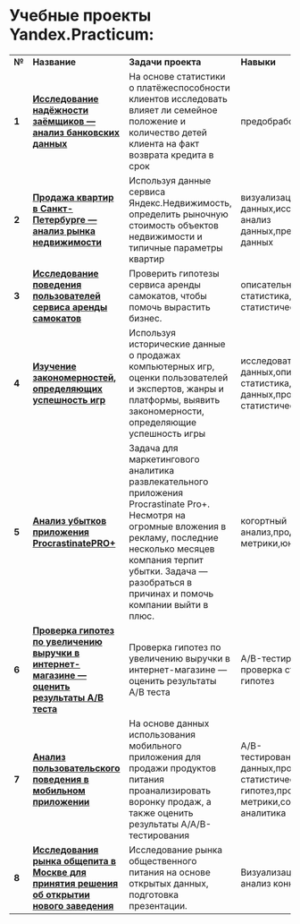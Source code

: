 # Учебные проекты Yandex.Practicum:
<table>
  
<tr>
<td><b>№</b></td>
<td><b>Название</b></td>
<td><b>Задачи проекта</b></td>
<td><b>Навыки</b></td>
<td><b>Используемые библиотеки</b></td>
</tr>
  
<tr>
<td><b>1</b></td>
<td><a href="https://github.com/Krdkrddm/Portfolio/blob/main/Учебные%20проекты/1.%20Исследование%20надежности%20заемщиков.ipynb" target="_blank"><b>Исследование надёжности заёмщиков — анализ банковских данных</b>
<td>На основе статистики о платёжеспособности клиентов исследовать влияет ли семейное положение и количество детей клиента на факт возврата кредита в срок</td>
<td>предобработка данных</td>
<td> <b>-</b></td>
</tr>

<tr>
<td><b>2</b></td>
<td><a href="https://github.com/Krdkrddm/Portfolio/blob/main/Учебные%20проекты/2.%20Исследование%20объявлений%20о%20продаже%20квартир.ipynb" target="_blank"><b>Продажа квартир в Санкт-Петербурге — анализ рынка недвижимости</b>
<td>Используя данные сервиса Яндекс.Недвижимость, определить рыночную стоимость объектов недвижимости и типичные параметры квартир</td>
<td>визуализация данных,исследовательский анализ данных,предобработка данных</td>
<td><b>pandas</b>, <b>matplotlib</b>,<b>seaborn</b></td>
</tr>

<tr>
<td><b>3</b></td>
<td><a href="https://github.com/Krdkrddm/Portfolio/blob/main/Учебные%20проекты/3.%20Анализ%20сервиса%20аренды%20самокатов.ipynb" target="_blank"><b>Исследование поведения пользователей сервиса аренды самокатов</b>
<td>Проверить гипотезы сервиса аренды самокатов, чтобы помочь вырастить бизнес.</td>
<td>описательная статистика,проверка статистических гипотез</td>
<td><b>pandas</b>, <b>matplotlib</b>,<b>seaborn</b>,<b>numpy</b>,<b>scipy</b>,<b>math</b></td>
</tr>

<tr>
<td><b>4</b></td>
<td><a href="https://github.com/Krdkrddm/Portfolio/blob/main/Учебные%20проекты/4.%20Анализ%20и%20предсказание%20продаж%20по%20компьютерным%20играм.ipynb" target="_blank"><b>Изучение закономерностей, определяющих успешность игр</b>
<td>Используя исторические данные о продажах компьютерных игр, оценки пользователей и экспертов, жанры и платформы, выявить закономерности, определяющие успешность игры </td>
<td>исследовательский анализ данных,описательная статистика,предобработка данных,проверка статистических гипотез</td>
<td><b>pandas</b>, <b>matplotlib</b>,<b>seaborn</b>,<b>numpy</b>,<b>scipy</b>,<b>math,<b>plotly.graph_objs</b></td>
</tr>

<tr>
<td><b>5</b></td>
<td><a href="https://github.com/Krdkrddm/Portfolio/blob/main/Учебные%20проекты/5.%20Маркетинговое%20исследование(Анализ%20бизнесс-показателей).ipynb" target="_blank"><b>Анализ убытков приложения ProcrastinatePRO+</b>
<td>Задача для маркетингового аналитика развлекательного приложения Procrastinate Pro+. Несмотря на огромные вложения в рекламу, последние несколько месяцев компания терпит убытки. Задача — разобраться в причинах и помочь компании выйти в плюс.</td>
<td>когортный анализ,продуктовые метрики,юнит-экономика</td>
<td><b>pandas</b>, <b>matplotlib</b>,<b>seaborn</b>,<b>numpy</b>,<b>scipy</b>,<b>math</b></td>
</tr>

<tr>
<td><b>6</b></td>
<td><a href="https://github.com/Krdkrddm/Portfolio/blob/main/Учебные%20проекты/6.%20AB%20тестирование.ipynb" target="_blank"><b>Проверка гипотез по увеличению выручки в интернет-магазине —
оценить результаты A/B теста</b>
<td>Проверка гипотез по увеличению выручки в интернет-магазине —
оценить результаты A/B теста</td>
<td>A/B-тестирование, проверка статистических гипотез</td>
<td><b>pandas</b>, <b>matplotlib</b>,<b>seaborn</b>,<b>numpy</b>,<b>scipy</b>,<b>math</b></td>
</tr>

<tr>
<td><b>7</b></td>
<td><a href="https://github.com/Krdkrddm/Portfolio/blob/main/Учебные%20проекты/7.%20Исследование%20поведения%20пользователей%20мобильного%20приложения..ipynb" target="_blank"><b>Анализ пользовательского поведения в мобильном приложении</b>
<td>На основе данных использования мобильного приложения для продажи продуктов питания проанализировать воронку продаж, а также оценить результаты A/A/B-тестирования </td>
<td>A/B-тестирование,визуализация данных,проверка статистических гипотез,продуктовые метрики,событийная аналитика</td>
<td><b>pandas</b>, <b>matplotlib</b>,<b>seaborn</b>,<b>numpy</b>,<b>scipy</b>,<b>math</b></td>
</tr>

<tr>
<td><b>8</b></td>
<td><a href="https://github.com/Krdkrddm/Portfolio/blob/main/Учебные%20проекты/8.%20Анализ%20рынка%20заведений%20общественного%20питания%20Москвы.ipynb" target="_blank"><b>Исследования рынка общепита в Москве для принятия решения об
открытии нового заведения</b>
<td>Исследование рынка общественного питания на основе открытых данных, подготовка презентации. </td>
<td>Визуализация данных, анализ конкурентов</td>
<td><b>pandas</b>, <b>matplotlib</b>,<b>seaborn</b>,<b>numpy</b>,<b>plotly</b></td>
</tr>




</table>

